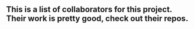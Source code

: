 ## This is a list of collaborators for this project. Their work is pretty good, check out their repos. 
